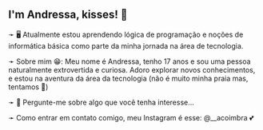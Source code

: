 ## I'm Andressa, kisses! 💋
➛ 🖥️ Atualmente estou aprendendo lógica de programação e noções de informática básica como parte da minha jornada na área de tecnologia.

➛ Sobre mim 😁: Meu nome é Andressa, tenho 17 anos e sou uma pessoa naturalmente extrovertida e curiosa. Adoro explorar novos conhecimentos, e estou na aventura da área da tecnologia (não é muito minha praia mas, tentamos 🥲)

➛ 💬 Pergunte-me sobre algo que você tenha interesse...

➛ Como entrar em contato comigo, meu Instagram é esse: @__acoimbra 💕



